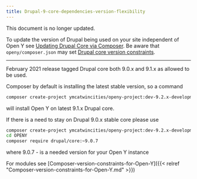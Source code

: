 ```yaml
---
title: Drupal-9-core-dependencies-version-flexibility
---
```


This document is no longer updated.

To update the version of Drupal being used on your site independent of Open Y see [Updating Drupal Core via Composer](https://www.drupal.org/docs/updating-drupal/updating-drupal-core-via-composer). Be aware that `openy/composer.json` may set [Drupal core version constraints](https://github.com/ymcatwincities/openy/blob/9.x-2.x/composer.json#:~:text=%22drupal/-,core%2Drecommended,-%22%3A%20%22%3E%3D9.1%2C%20%3C9.3%22%2C).

----

February 2021 release tagged Drupal core both 9.0.x and 9.1.x as allowed to be used.

Composer by default is installing the latest stable version, so a command

```bash
composer create-project ymcatwincities/openy-project:dev-9.2.x-development OPENY --no-interaction
```

will install Open Y on latest 9.1.x Drupal core.

If there is a need to stay on Drupal 9.0.x stable core please use

```bash
composer create-project ymcatwincities/openy-project:dev-9.2.x-development OPENY --no-interaction
cd OPENY
composer require drupal/core:~9.0.7
```

where 9.0.7 - is a needed version for your Open Y instance

For modules see [Composer-version-constraints-for-Open-Y]({{< relref "Composer-version-constraints-for-Open-Y.md" >}})
